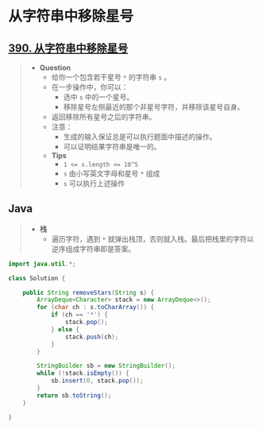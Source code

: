 # 从字符串中移除星号

## [390. 从字符串中移除星号](https://leetcode.cn/problems/removing-stars-from-a-string/)

> - **Question**
>   - 给你一个包含若干星号 `*` 的字符串 `s` 。
>   - 在一步操作中，你可以：
>     - 选中 `s` 中的一个星号。
>     - 移除星号左侧最近的那个非星号字符，并移除该星号自身。
>   - 返回移除所有星号之后的字符串。
>   - 注意：
>     - 生成的输入保证总是可以执行题面中描述的操作。
>     - 可以证明结果字符串是唯一的。
>   - **Tips**
>     - `1 <= s.length <= 10^5`
>     - `s` 由小写英文字母和星号 `*` 组成
>     - `s` 可以执行上述操作

## Java

> - **栈**
>   - 遍历字符，遇到 `*` 就弹出栈顶，否则就入栈。最后把栈里的字符以逆序组成字符串即是答案。

```java
import java.util.*;

class Solution {

    public String removeStars(String s) {
        ArrayDeque<Character> stack = new ArrayDeque<>();
        for (char ch : s.toCharArray()) {
            if (ch == '*') {
                stack.pop();
            } else {
                stack.push(ch);
            }
        }

        StringBuilder sb = new StringBuilder();
        while (!stack.isEmpty()) {
            sb.insert(0, stack.pop());
        }
        return sb.toString();
    }

}
```
